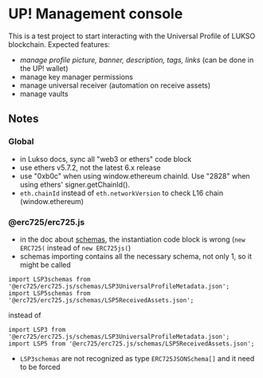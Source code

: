 # UP! Management console

This is a test project to start interacting with the Universal Profile of LUKSO blockchain. Expected features:

- _manage profile picture, banner, description, tags, links_ (can be done in the UP! wallet)
- manage key manager permissions
- manage universal receiver (automation on receive assets)
- manage vaults

## Notes

### Global

- in Lukso docs, sync all "web3 or ethers" code block
- use ethers v5.7.2, not the latest 6.x release
- use "0xb0c" when using window.ethereum chainId. Use "2828" when using ethers' signer.getChainId().
- `eth.chainId` instead of `eth.networkVersion` to check L16 chain (window.ethereum)

### @erc725/erc725.js

- in the doc about [schemas](https://docs.lukso.tech/tools/erc725js/schemas), the instantiation code block is wrong (`new ERC725(` instead of `new ERC725js(`)
- schemas importing contains all the necessary schema, not only 1, so it might be called

```
import LSP3schemas from '@erc725/erc725.js/schemas/LSP3UniversalProfileMetadata.json';
import LSP5schemas from '@erc725/erc725.js/schemas/LSP5ReceivedAssets.json';
```

instead of

```
import LSP3 from '@erc725/erc725.js/schemas/LSP3UniversalProfileMetadata.json';
import LSP5 from '@erc725/erc725.js/schemas/LSP5ReceivedAssets.json';
```

- `LSP3schemas` are not recognized as type `ERC725JSONSchema[]` and it need to be forced

